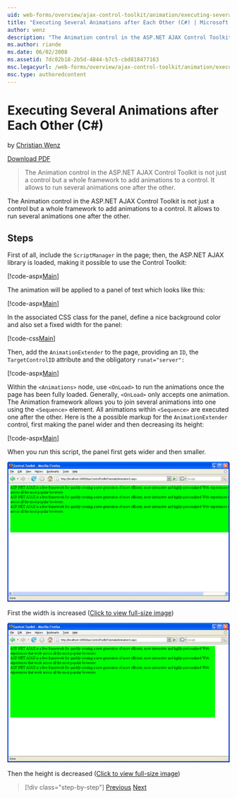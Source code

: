 ```yaml
---
uid: web-forms/overview/ajax-control-toolkit/animation/executing-several-animations-after-each-other-cs
title: "Executing Several Animations after Each Other (C#) | Microsoft Docs"
author: wenz
description: "The Animation control in the ASP.NET AJAX Control Toolkit is not just a control but an entire framework to add animations to a control. It allows to run severa... (C#)"
ms.author: riande
ms.date: 06/02/2008
ms.assetid: 7dc02b18-2b5d-4844-b7c5-cbd818477163
msc.legacyurl: /web-forms/overview/ajax-control-toolkit/animation/executing-several-animations-after-each-other-cs
msc.type: authoredcontent
---
```

# Executing Several Animations after Each Other (C#)

by [Christian Wenz](https://github.com/wenz)

[Download PDF](https://download.microsoft.com/download/6/7/1/6718d452-ff89-4d3f-a90e-c74ec2d636a3/animation3CS.pdf)

> The Animation control in the ASP.NET AJAX Control Toolkit is not just a control but a whole framework to add animations to a control. It allows to run several animations one after the other.

The Animation control in the ASP.NET AJAX Control Toolkit is not just a control but a whole framework to add animations to a control. It allows to run several animations one after the other.

## Steps

First of all, include the `ScriptManager` in the page; then, the ASP.NET AJAX library is loaded, making it possible to use the Control Toolkit:

[!code-aspx[Main](executing-several-animations-after-each-other-cs/samples/sample1.aspx)]

The animation will be applied to a panel of text which looks like this:

[!code-aspx[Main](executing-several-animations-after-each-other-cs/samples/sample2.aspx)]

In the associated CSS class for the panel, define a nice background color and also set a fixed width for the panel:

[!code-css[Main](executing-several-animations-after-each-other-cs/samples/sample3.css)]

Then, add the `AnimationExtender` to the page, providing an `ID`, the `TargetControlID` attribute and the obligatory `runat="server":`

[!code-aspx[Main](executing-several-animations-after-each-other-cs/samples/sample4.aspx)]

Within the `<Animations>` node, use `<OnLoad>` to run the animations once the page has been fully loaded. Generally, `<OnLoad>` only accepts one animation. The Animation framework allows you to join several animations into one using the `<Sequence>` element. All animations within `<Sequence>` are executed one after the other. Here is the a possible markup for the `AnimationExtender` control, first making the panel wider and then decreasing its height:

[!code-aspx[Main](executing-several-animations-after-each-other-cs/samples/sample5.aspx)]

When you run this script, the panel first gets wider and then smaller.

[![First the width is increased](executing-several-animations-after-each-other-cs/_static/image2.png)](executing-several-animations-after-each-other-cs/_static/image1.png)

First the width is increased ([Click to view full-size image](executing-several-animations-after-each-other-cs/_static/image3.png))

[![Then the height is decreased](executing-several-animations-after-each-other-cs/_static/image5.png)](executing-several-animations-after-each-other-cs/_static/image4.png)

Then the height is decreased ([Click to view full-size image](executing-several-animations-after-each-other-cs/_static/image6.png))

> [!div class="step-by-step"]
> [Previous](executing-several-animations-at-the-same-time-cs.md)
> [Next](animation-depending-on-a-condition-cs.md)
